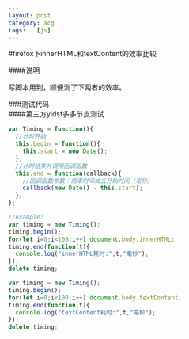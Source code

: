 ```yaml
---
layout:	post
category: acg
tags:	[js]
---
```


#firefox下innerHTML和textContent的效率比较  

####说明

写脚本用到，顺便测了下两者的效率。

###测试代码  
####第三方yidsf多多节点测试  
```js  
var Timing = function(){
  //计时开始
  this.begin = function(){
    this.start = new Date();
  };
  //计时结束并调用回调函数
  this.end = function(callback){
    //回调函数参数：结束时间减去开始时间（毫秒）
    callback(new Date() - this.start);
  };
};

//example:
var timing = new Timing();
timing.begin();
for(let i=0;i<100;i++) document.body.innerHTML;
timing.end(function(t){
  console.log("innerHTML耗时:",t,"毫秒");
});
delete timing;

var timing = new Timing();
timing.begin();
for(let i=0;i<100;i++) document.body.textContent;
timing.end(function(t){
  console.log("textContent耗时:",t,"毫秒");
});
delete timing;
```

<!--break-->
